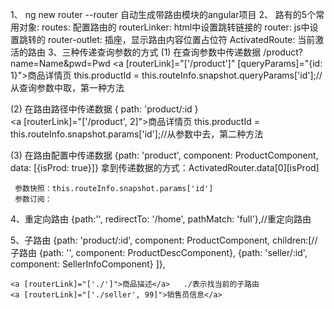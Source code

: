 1、 ng new router --router   自动生成带路由模块的angular项目
2、 路有的5个常用对象: 
        routes: 配置路由的
        routerLinker: html中设置跳转链接的
        router: js中设置跳转的
        router-outlet: 插座，显示路由内容位置占位符
        ActivatedRoute: 当前激活的路由
3、三种传递查询参数的方式
  (1) 在查询参数中传递数据  /product?name=Name&pwd=Pwd
      <a [routerLink]="['/product']" [queryParams]="{id: 1}">商品详情页</a>
      this.productId = this.routeInfo.snapshot.queryParams['id'];//从查询参数中取，第一种方法
      
  (2) 在路由路径中传递数据 { path: 'product/:id }  
      <a [routerLink]="['/product', 2]">商品详情页</a>
      this.productId = this.routeInfo.snapshot.params['id'];//从参数中去，第二种方法
      
  (3) 在路由配置中传递数据 {path: 'product', component: ProductComponent, data: [{isProd: true}]}
     拿到传递数据的方式：ActivatedRouter.data[0][isProd]
     
     参数快照：this.routeInfo.snapshot.params['id']
     参数订阅：
     
4、重定向路由
    {path:'', redirectTo: '/home', pathMatch: 'full'},//重定向路由
    
    
5、子路由
    {path: 'product/:id', component: ProductComponent, children:[//子路由
        {path: '', component: ProductDescComponent},
        {path: 'seller/:id', component: SellerInfoComponent}
      ]},
      
    <a [routerLink]="['./']">商品描述</a>   ./表示找当前的子路由
    <a [routerLink]="['./seller', 99]">销售员信息</a>  
